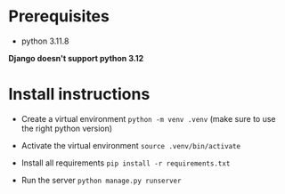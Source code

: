 # Prerequisites 

- python 3.11.8

__Django doesn't support python 3.12__

# Install instructions

- Create a virtual environment `python -m venv .venv` (make sure to use the right python version)

- Activate the virtual environment `source .venv/bin/activate`

- Install all requirements `pip install -r requirements.txt`

- Run the server `python manage.py runserver`